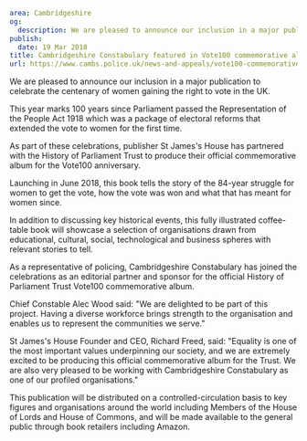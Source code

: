 ```yaml
area: Cambridgeshire
og:
  description: We are pleased to announce our inclusion in a major publication to celebrate the centenary of women gaining the right to vote in the UK.
publish:
  date: 19 Mar 2018
title: Cambridgeshire Constabulary featured in Vote100 commemorative album
url: https://www.cambs.police.uk/news-and-appeals/vote100-commemorative-album
```

We are pleased to announce our inclusion in a major publication to celebrate the centenary of women gaining the right to vote in the UK.

This year marks 100 years since Parliament passed the Representation of the People Act 1918 which was a package of electoral reforms that extended the vote to women for the first time.

As part of these celebrations, publisher St James's House has partnered with the History of Parliament Trust to produce their official commemorative album for the Vote100 anniversary.

Launching in June 2018, this book tells the story of the 84-year struggle for women to get the vote, how the vote was won and what that has meant for women since.

In addition to discussing key historical events, this fully illustrated coffee-table book will showcase a selection of organisations drawn from educational, cultural, social, technological and business spheres with relevant stories to tell.

As a representative of policing, Cambridgeshire Constabulary has joined the celebrations as an editorial partner and sponsor for the official History of Parliament Trust Vote100 commemorative album.

Chief Constable Alec Wood said: "We are delighted to be part of this project. Having a diverse workforce brings strength to the organisation and enables us to represent the communities we serve."

St James's House Founder and CEO, Richard Freed, said: "Equality is one of the most important values underpinning our society, and we are extremely excited to be producing this official commemorative album for the Trust. We are also very pleased to be working with Cambridgeshire Constabulary as one of our profiled organisations."

This publication will be distributed on a controlled-circulation basis to key figures and organisations around the world including Members of the House of Lords and House of Commons, and will be made available to the general public through book retailers including Amazon.
